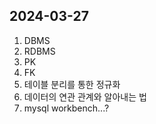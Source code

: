 ## 2024-03-27
1. DBMS
2. RDBMS
3. PK
4. FK
5. 테이블 분리를 통한 정규화
6. 데이터의 연관 관계와 알아내는 법
7. mysql workbench...?